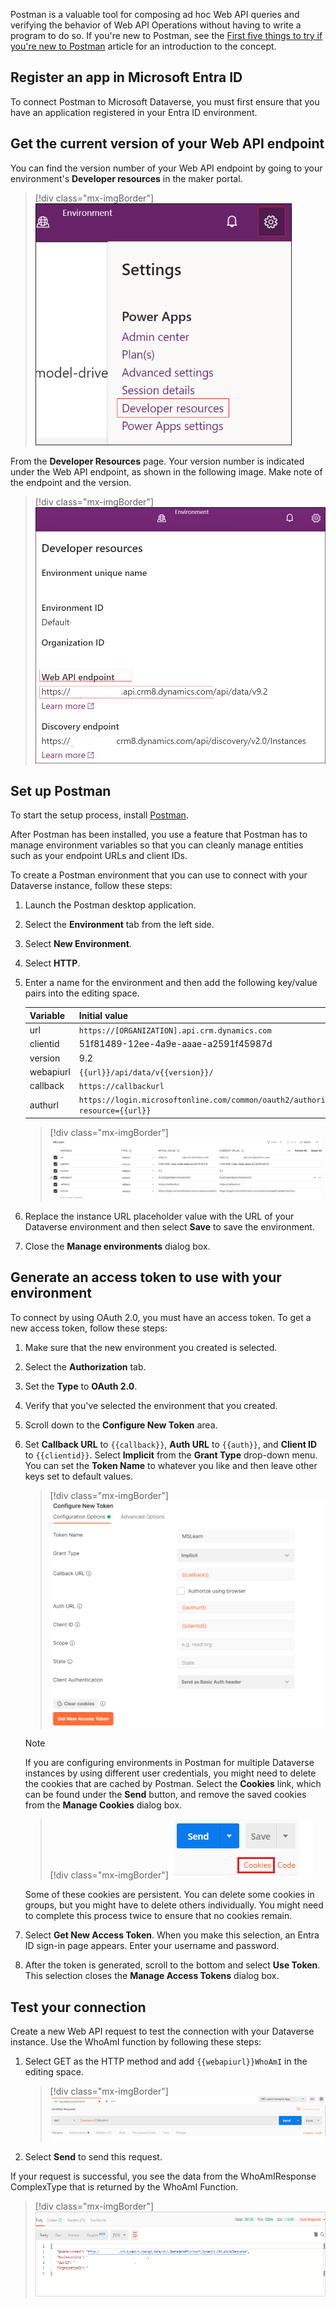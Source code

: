 Postman is a valuable tool for composing ad hoc Web API queries and verifying the behavior of Web API Operations without having to write a program to do so. If you're new to Postman, see the [First five things to try if you're new to Postman](https://blog.getpostman.com/2018/04/11/first-5-things-to-try-if-youre-new-to-postman/?azure-portal=true) article for an introduction to the concept.

## Register an app in Microsoft Entra ID

To connect Postman to Microsoft Dataverse, you must first ensure that you have an application registered in your Entra ID environment.

## Get the current version of your Web API endpoint

You can find the version number of your Web API endpoint by going to your environment's **Developer resources** in the maker portal.

> [!div class="mx-imgBorder"]
> [![Screenshot of developer resources from the maker portal.](../media/resources.png)](../media/resources.png#lightbox)

From the **Developer Resources** page. Your version number is indicated under the Web API endpoint, as shown in the following image. Make note of the endpoint and the version.

> [!div class="mx-imgBorder"]
> [![Screenshot of the Developer Resources page with Web API endpoint.](../media/endpoint.png)](../media/endpoint.png#lightbox)

## Set up Postman

To start the setup process, install [Postman](https://www.getpostman.com/?azure-portal=true).

After Postman has been installed, you use a feature that Postman has to manage environment variables so that you can cleanly manage entities such as your endpoint URLs and client IDs.

To create a Postman environment that you can use to connect with your Dataverse instance, follow these steps:

1. Launch the Postman desktop application.

1. Select the **Environment** tab from the left side.

1. Select **New Environment**.

1. Select **HTTP**.

1. Enter a name for the environment and then add the following key/value pairs into the editing space.

   | Variable | Initial value |
   |----------|---------------|
   | url | `https://[ORGANIZATION].api.crm.dynamics.com` |
   | clientid | 51f81489-12ee-4a9e-aaae-a2591f45987d |
   | version | 9.2 |
   | webapiurl | `{{url}}/api/data/v{{version}}/` |
   | callback | `https://callbackurl` |
   | authurl | `https://login.microsoftonline.com/common/oauth2/authorize?resource={{url}}` |

   > [!div class="mx-imgBorder"]
   > [![Screenshot of the key value pairs entered.](../media/key-value.png)](../media/key-value.png#lightbox)

1. Replace the instance URL placeholder value with the URL of your Dataverse environment and then select **Save** to save the environment.

1. Close the **Manage environments** dialog box.

## Generate an access token to use with your environment

To connect by using OAuth 2.0, you must have an access token. To get a new access token, follow these steps:

1. Make sure that the new environment you created is selected.

1. Select the **Authorization** tab.

1. Set the **Type** to **OAuth 2.0**.

1. Verify that you've selected the environment that you created.

1. Scroll down to the **Configure New Token** area.

1. Set **Callback URL** to `{{callback}}`, **Auth URL** to `{{auth}}`, and **Client ID** to `{{clientid}}`. Select **Implicit** from the **Grant Type** drop-down menu. You can set the **Token Name** to whatever you like and then leave other keys set to default values.

   > [!div class="mx-imgBorder"]
   > [![Screenshot of Get New Access Token with values set.](../media/token.png)](../media/token.png#lightbox)

   > [!NOTE]
   > If you are configuring environments in Postman for multiple Dataverse instances by using different user credentials, you might need to delete the cookies that are cached by Postman. Select the **Cookies** link, which can be found under the **Send** button, and remove the saved cookies from the **Manage Cookies** dialog box.

   > [!div class="mx-imgBorder"]
   > [![Screenshot of Cookies link under Send button.](../media/cookies.png)](../media/cookies.png#lightbox)

   Some of these cookies are persistent. You can delete some cookies in groups, but you might have to delete others individually. You might need to complete this process twice to ensure that no cookies remain.

1. Select **Get New Access Token**. When you make this selection, an Entra ID sign-in page appears. Enter your username and password.

1. After the token is generated, scroll to the bottom and select **Use Token**. This selection closes the **Manage Access Tokens** dialog box.

## Test your connection

Create a new Web API request to test the connection with your Dataverse instance. Use the WhoAmI function by following these steps:

1. Select GET as the HTTP method and add `{{webapiurl}}WhoAmI` in the editing space.

   > [!div class="mx-imgBorder"]
   > [![Screenshot of GET HTTP as method and WhoAmI added in editing space.](../media/get-http.png)](../media/get-http.png#lightbox)

1. Select **Send** to send this request.

If your request is successful, you see the data from the WhoAmIResponse ComplexType that is returned by the WhoAmI Function.

> [!div class="mx-imgBorder"]
> [![Screenshot of successful request with data returned.](../media/success.png)](../media/success.png#lightbox)
